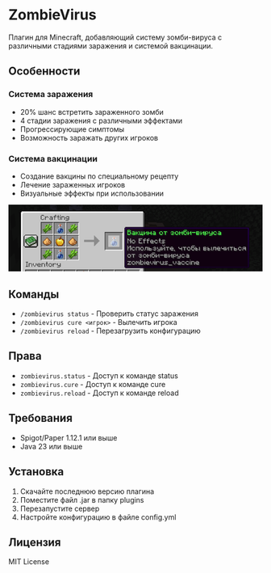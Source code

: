 # ZombieVirus

Плагин для Minecraft, добавляющий систему зомби-вируса с различными стадиями заражения и системой вакцинации.

## Особенности

### Система заражения
- 20% шанс встретить зараженного зомби
- 4 стадии заражения с различными эффектами
- Прогрессирующие симптомы
- Возможность заражать других игроков

### Система вакцинации
- Создание вакцины по специальному рецепту
- Лечение зараженных игроков
- Визуальные эффекты при использовании

![Рецепт вакцины](Recipe.png)

## Команды

- `/zombievirus status` - Проверить статус заражения
- `/zombievirus cure <игрок>` - Вылечить игрока
- `/zombievirus reload` - Перезагрузить конфигурацию

## Права

- `zombievirus.status` - Доступ к команде status
- `zombievirus.cure` - Доступ к команде cure
- `zombievirus.reload` - Доступ к команде reload

## Требования

- Spigot/Paper 1.12.1 или выше
- Java 23 или выше

## Установка

1. Скачайте последнюю версию плагина
2. Поместите файл .jar в папку plugins
3. Перезапустите сервер
4. Настройте конфигурацию в файле config.yml

## Лицензия

MIT License 